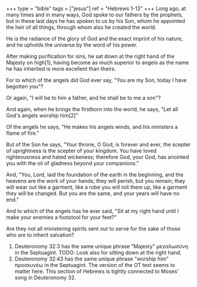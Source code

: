 +++
type = "bible"
tags = ["jesus"]
ref = "Hebrews 1-13"
+++
Long ago, at many times and in many ways, God spoke to our fathers by the prophets, but in these last days he has spoken to us by his Son, whom he appointed the heir of all things, through whom also he created the world.

He is the radiance of the glory of God and the exact imprint of his nature, and he upholds the universe by the word of his power.

After making purification for sins, he sat down at the right hand of the Majesty on high[1], having become as much superior to angels as the name he has inherited is more excellent than theirs.

For to which of the angels did God ever say, "You are my Son, today I have begotten you"?

Or again, "I will be to him a father, and he shall be to me a son"?

And again, when he brings the firstborn into the world, he says, "Let all God's angels worship him[2]"

Of the angels he says, "He makes his angels winds, and his ministers a flame of fire."

But of the Son he says, "Your throne, O God, is forever and ever, the scepter of uprightness is the scepter of your kingdom. You have loved righteousness and hated wickeness; therefore God, your God, has anointed you with the oil of gladness beyond your companions."

And, "You, Lord, laid the foundation of the earth in the beginning, and the heavens are the work of your hands; they will perish, but you remain; they will wear out like a garment, like a robe you will roll them up, like a garment they will be changed. But you are the same, and your years will have no end."

And to which of the angels has he ever said, "Sit at my right hand until I make your enemies a footstool for your feet?"

Are they not all ministering spirits sent out to serve for the sake of those who are to inherit salvation?

1. Deuteronomy 32:3 has the same unique phrase "Majesty" μεγαλωσύνη in the Septuagint. TODO: Look also for sitting down at the right hand.
1. Deuteronomy 32:43 has the same unique phrase "worship him" προσκυνέω in the Septuagint. The version of the OT text seems to matter here. This section of Hebrews is tightly connected to Moses' song in Deuteronomy 32.

